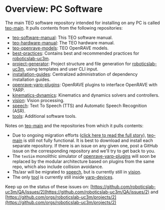 # Overview: PC Software

The main TEO software repository intended for installing on any PC is called [teo-main](https://github.com/roboticslab-uc3m/teo-main). It pulls contents from the following repositories:

* [teo-software-manual](https://github.com/roboticslab-uc3m/teo-software-manual): This TEO software manual.
* [teo-hardware-manual](https://github.com/roboticslab-uc3m/teo-hardware-manual): The TEO hardware manual.
* [teo-openrave-models](https://github.com/roboticslab-uc3m/teo-openrave-models): TEO OpenRAVE models.
* [best-practices](https://github.com/roboticslab-uc3m/best-practices): Contains best and recommended practices for [roboticslab-uc3m](https://github.com/roboticslab-uc3m).
* [project-generator](https://github.com/roboticslab-uc3m/project-generator): Project structure and file generation for [roboticslab-uc3m](https://github.com/roboticslab-uc3m), using templates and user CLI input.
* [installation-guides](https://github.com/roboticslab-uc3m/installation-guides): Centralized administration of dependency installation guides.
* [openrave-yarp-plugins](https://github.com/roboticslab-uc3m/openrave-yarp-plugins): OpenRAVE plugins to interface OpenRAVE with YARP.
* [kinematics-dynamics](https://github.com/roboticslab-uc3m/kinematics-dynamics): Kinematics and dynamics solvers and controllers.
* [vision](https://github.com/roboticslab-uc3m/vision): Vision processing.
* [speech](https://github.com/roboticslab-uc3m/speech): Text To Speech \(TTS\) and Automatic Speech Recognition \(ASR\).
* [tools](https://github.com/roboticslab-uc3m/tools): Additional software tools.

Notes on [teo-main](https://github.com/roboticslab-uc3m/teo-main) and the repositories from which it pulls contents:

* Due to ongoing migration efforts \([click here to read the full story](https://github.com/roboticslab-uc3m/QA/issues/2)\), [teo-main](https://github.com/roboticslab-uc3m/teo-main) is still not fully functional. It is best to download and install each separate repository. If there is an issue on any given one, post a GitHub issue on the corresponding repository and we'll try to get back to you.
* The `teoSim` monolithic simulator of [openrave-yarp-plugins](https://github.com/roboticslab-uc3m/openrave-yarp-plugins) will soon be replaced by the modular architecture based on plugins from the same repo, which also include collision avoidance.
* Tts/asr will be migrated to [speech](https://github.com/roboticslab-uc3m/speech), but is currently still in [vision](https://github.com/roboticslab-uc3m/vision).
* The only [tool](https://github.com/roboticslab-uc3m/tools) is currently still inside [yarp-devices](https://github.com/roboticslab-uc3m/yarp-devices).

Keep up on the status of these issues on: [https://github.com/roboticslab-uc3m/QA/issues/2](https://github.com/roboticslab-uc3m/QA/issues/2) and [https://github.com/orgs/roboticslab-uc3m/projects/2](https://github.com/orgs/roboticslab-uc3m/projects/2)


